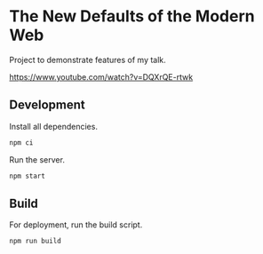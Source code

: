 # The New Defaults of the Modern Web

Project to demonstrate features of my talk.

https://www.youtube.com/watch?v=DQXrQE-rtwk

## Development

Install all dependencies.

```sh
npm ci
```

Run the server.

```sh
npm start
```

## Build

For deployment, run the build script.

```sh
npm run build
```
